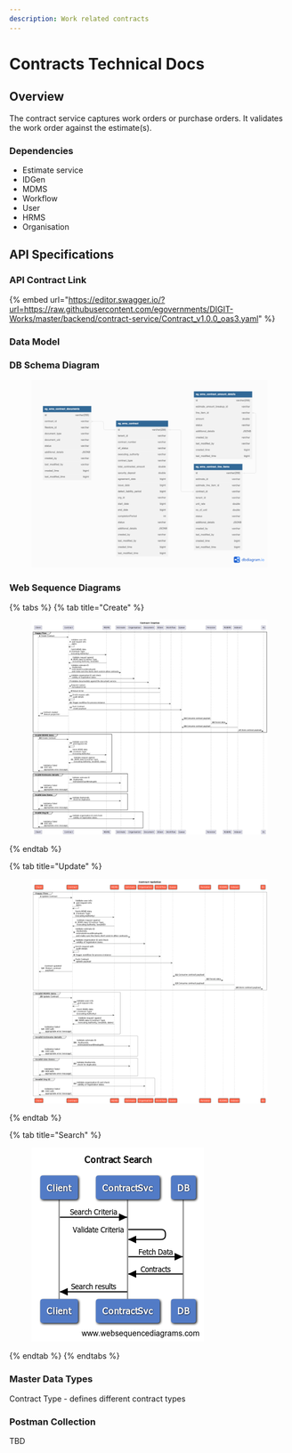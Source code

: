 ```yaml
---
description: Work related contracts
---
```


# Contracts Technical Docs

## Overview

The contract service captures work orders or purchase orders. It validates the work order against the estimate(s). &#x20;

### Dependencies

* Estimate service
* IDGen
* MDMS
* Workflow
* User
* HRMS
* Organisation

## API Specifications

### API Contract Link

{% embed url="https://editor.swagger.io/?url=https://raw.githubusercontent.com/egovernments/DIGIT-Works/master/backend/contract-service/Contract_v1.0.0_oas3.yaml" %}

### Data Model&#x20;

### DB Schema Diagram

<figure><img src="https://github.com/egovernments/DIGIT-Works/blob/master/backend/contract-service/Contract%20Service%20ER%20diagram.png?raw=true" alt=""><figcaption></figcaption></figure>

### Web Sequence Diagrams

{% tabs %}
{% tab title="Create" %}
<figure><img src="https://github.com/egovernments/DIGIT-Works/blob/develop/backend/contract-service/docs/SequenceDiagrams/pngs/ContractCreation.png?raw=true" alt=""><figcaption></figcaption></figure>
{% endtab %}

{% tab title="Update" %}
<figure><img src="https://github.com/egovernments/DIGIT-Works/blob/develop/backend/contract-service/docs/SequenceDiagrams/pngs/ContractUpdation.png?raw=true" alt=""><figcaption></figcaption></figure>
{% endtab %}

{% tab title="Search" %}
<figure><img src="../../../../.gitbook/assets/Contract Search.png" alt=""><figcaption></figcaption></figure>


{% endtab %}
{% endtabs %}

### Master Data Types

Contract Type - defines different contract types



### Postman Collection

TBD



